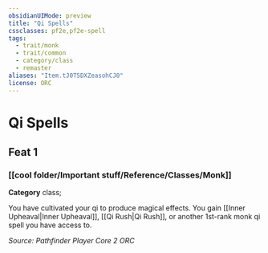 ```yaml
---
obsidianUIMode: preview
title: "Qi Spells"
cssclasses: pf2e,pf2e-spell
tags:
  - trait/monk
  - trait/common
  - category/class
  - remaster
aliases: "Item.tJ0T5DXZeasohCJ0"
license: ORC
---
```

# Qi Spells
## Feat 1
### [[cool folder/Important stuff/Reference/Classes/Monk]]

**Category** class; 




You have cultivated your qi to produce magical effects. You gain [[Inner Upheaval|Inner Upheaval]], [[Qi Rush|Qi Rush]], or another 1st-rank monk qi spell you have access to.

*Source: Pathfinder Player Core 2*
*ORC*